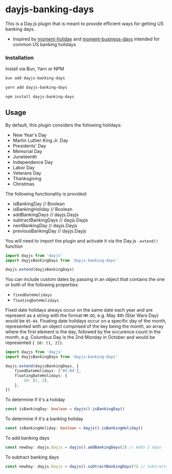 # dayjs-banking-days

This is a Day.js plugin that is meant to provide efficient ways for getting US banking days.

- Inspired by [moment-holiday](https://github.com/kodie/moment-holiday) and [moment-business-days](https://www.npmjs.com/package/moment-business-days) intended for common US banking holidays

### Installation

Install via Bun, Yarn or NPM

```bash
bun add dayjs-banking-days
```

```bash
yarn add dayjs-banking-days
```

```bash
npm install dayjs-banking-days
```

## Usage

By default, this plugin considers the following holidays:

- New Year's Day
- Martin Luther King Jr. Day
- Presidents' Day
- Memorial Day
- Juneteenth
- Independence Day
- Labor Day
- Veterans Day
- Thanksgiving
- Christmas

The following functionality is provided:
 - isBankingDay // Boolean
 - isBankingHoliday // Boolean
 - addBankingDays // dayjs.Dayjs
 - subtractBankingDays // dayjs.Dayjs
 - nextBankingDay // dayjs.Dayjs
 - previousBankingDay // dayjs.Dayjs

You will need to import the plugin and activate it via the Day.js `.extend()` function

```typescript
import dayjs from 'dayjs'
import dayjsBankingDays from 'dayjs-banking-days'

dayjs.extend(dayjsBankingDays)
```

You can include custom dates by passing in an object that contains the one or both of the following properties:

- `fixedDateHolidays`
- `floatingDateHolidays`

Fixed date holidays always occur on the same date each year and are represent as a string with the format `MM-DD`, e.g. May 4th (Star Wars Day) would be `05-04`. Floating date holidays occur on a specific day of the month, represented with an object comprised of the key being the month, an array where the first element is the day, followed by the occurence count in the month, e.g. Columbus Day is the 2nd Monday in October and would be represented `{ 10: [1, 2]}`.

```typescript
import dayjs from 'dayjs'
import dayjsBankingDays from 'dayjs-banking-days'

dayjs.extend(dayjsBankingDays, {
	fixedDateHolidays: ['05-04'],
	floatingDateHolidays: {
		10: [1, 2],
	},
})
```

To determine if it's a holiday
```typescript
const isBankingDay: boolean = dayjs().isBankingDay()
```

To determine if it's a banking holiday
```typescript
const isBankingHoliday: boolean = dayjs().isBankingHoliday()
```

To add banking days
```typescript
const newDay: dayjs.Dayjs = dayjs().addBankingDays(2) // Adds 2 days
```

To subtract banking days
```typescript
const newDay: dayjs.Dayjs = dayjs().subtractBankingDays(7) // Subtracts 7 days
```
